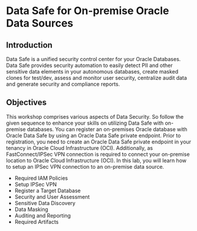 # Data Safe for On-premise Oracle Data Sources

## Introduction

Data Safe is a unified security control center for your Oracle Databases. Data Safe provides security automation to easily detect PII and other sensitive data elements in your autonomous databases, create masked clones for test/dev, assess and monitor user security, centralize audit data and generate security and compliance reports.

## Objectives

This workshop comprises various aspects of Data Security. So follow the given sequence to enhance your skills on utilizing Data Safe with on-premise databases. You can register an on-premises Oracle database with Oracle Data Safe by using an Oracle Data Safe private endpoint. Prior to registration, you need to create an Oracle Data Safe private endpoint in your tenancy in Oracle Cloud Infrastructure (OCI). Additionally, as FastConnect/IPSec VPN connection is required to connect your on-premise location to Oracle Cloud Infrastructure (OCI). In this lab, you will learn how to setup an IPSec VPN connection to an on-premise data source.


- Required IAM Policies
- Setup IPSec VPN
- Register a Target Database
- Security and User Assessment
- Sensitive Data Discovery
- Data Masking
- Auditing and Reporting
- Required Artifacts

